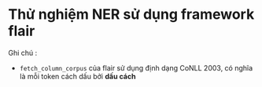 # Thử nghiệm NER sử dụng framework flair 

Ghi chú : 

* `fetch_column_corpus` của flair sử dụng định dạng CoNLL 2003, có nghĩa là mỗi token cách dấu bởi **dấu cách** 